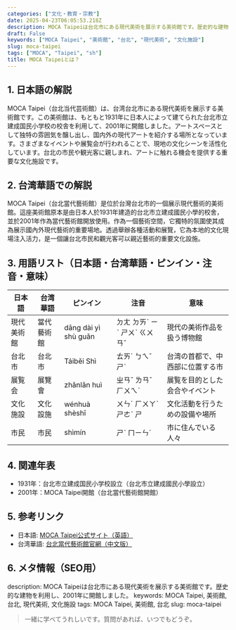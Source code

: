 ```yaml
---
categories: ["文化・教育・宗教"]
date: 2025-04-23T06:05:53.218Z
description: MOCA Taipeiは台北市にある現代美術を展示する美術館です。歴史的な建物を利用し、2001年に開館しました。
draft: False
keywords: ["MOCA Taipei", "美術館", "台北", "現代美術", "文化施設"]
slug: moca-taipei
tags: ["MOCA", "Taipei", "sh"]
title: MOCA Taipeiとは？
---
```




## 1. 日本語の解説
MOCA Taipei（台北当代芸術館）は、台湾台北市にある現代美術を展示する美術館です。この美術館は、もともと1931年に日本人によって建てられた台北市立建成国民小学校の校舎を利用して、2001年に開館しました。アートスペースとして独特の雰囲気を醸し出し、国内外の現代アートを紹介する場所となっています。さまざまなイベントや展覧会が行われることで、現地の文化シーンを活性化しています。台北の市民や観光客に親しまれ、アートに触れる機会を提供する重要な文化施設です。

## 2. 台湾華語での解説  
MOCA Taipei（台北當代藝術館）是位於台灣台北市的一個展示現代藝術的美術館。這座美術館原本是由日本人於1931年建造的台北市立建成國民小學的校舍，並於2001年作為當代藝術館開放使用。作為一個藝術空間，它獨特的氛圍使其成為展示國內外現代藝術的重要場地。透過舉辦各種活動和展覽，它為本地的文化現場注入活力，是一個讓台北市民和觀光客可以親近藝術的重要文化設施。

## 3. 用語リスト（日本語・台湾華語・ピンイン・注音・意味）

| 日本語          | 台湾華語       | ピンイン          | 注音         | 意味                          |
|----------------|---------------|-----------------|------------|-----------------------------|
| 現代美術館      | 當代藝術館     | dāng dài yì shù guǎn | ㄉㄤ ㄉㄞˋ ㄧˋ ㄕㄨˋ ㄍㄨㄢˇ | 現代の美術作品を扱う博物館       |
| 台北市         | 台北市        | Táiběi Shì     | ㄊㄞˊ ㄅㄟˇ ㄕˋ  | 台湾の首都で、中西部に位置する市  |
| 展覧会         | 展覽會        | zhǎnlǎn huì    | ㄓㄢˇ ㄌㄢˇ ㄏㄨㄟˋ  | 展覧を目的とした会合やイベント    |
| 文化施設       | 文化設施      | wénhuà shèshī  | ㄨㄣˊ ㄏㄨㄚˋ ㄕㄜˋ ㄕ  | 文化活動を行うための設備や場所   |
| 市民           | 市民          | shìmín          | ㄕˋ ㄇㄧㄣˊ      | 市に住んでいる人々              |

## 4. 関連年表

- 1931年：台北市立建成国民小学校設立（台北市立建成國民小學設立）
- 2001年：MOCA Taipei開館（台北當代藝術館開館）

## 5. 参考リンク  
- 日本語: [MOCA Taipei公式サイト（英語）](https://www.mocataipei.org.tw)
- 台湾華語: [台北當代藝術館官網（中文版）](https://www.mocataipei.org.tw)

## 6. メタ情報（SEO用） 
description: MOCA Taipeiは台北市にある現代美術を展示する美術館です。歴史的な建物を利用し、2001年に開館しました。
keywords: MOCA Taipei, 美術館, 台北, 現代美術, 文化施設
tags: MOCA Taipei, 美術館, 台北
slug: moca-taipei

>一緒に学べてうれしいです。質問があれば、いつでもどうぞ。